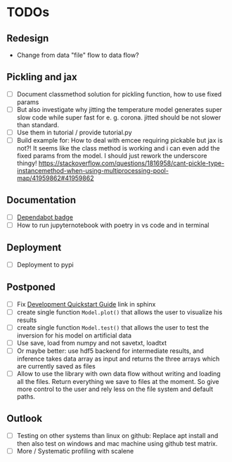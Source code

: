 # TODOs

## Redesign

- Change from data "file" flow to data flow?

## Pickling and jax

- [ ] Document classmethod solution for pickling function, how to use fixed params
- [ ] But also investigate why jitting the temperature model generates super slow code while super fast for e. g. corona. jitted should be not slower than standard.
- [ ] Use them in tutorial / provide tutorial.py
- [ ] Build example for: How to deal with emcee requiring pickable but jax is not?! It seems like the class method is working and i can even add the fixed params from the model. I should just rework the underscore thingy! https://stackoverflow.com/questions/1816958/cant-pickle-type-instancemethod-when-using-multiprocessing-pool-map/41959862#41959862

## Documentation

- [ ] [Dependabot badge](https://github.com/dependabot/dependabot-core/issues/1912)
- [ ] How to run jupyternotebook with poetry in vs code and in terminal

## Deployment

- [ ] Deployment to pypi

## Postponed

- [ ] Fix [Development Quickstart Guide](./DEVELOPMENT.md#quickstart) link in sphinx
- [ ] create single function ```Model.plot()``` that allows the user to visualize his results
- [ ] create single function ```Model.test()``` that allows the user to test the inversion for his model on artificial data
- [ ] Use save, load from numpy and not savetxt, loadtxt
- [ ] Or maybe better: use hdf5 backend for intermediate results, and inference takes data array as input and returns the three arrays which are currently saved as files
- [ ] Allow to use the library with own data flow without writing and loading all the files. Return everything we save to files at the moment. So give more control to the user and rely less on the file system and default paths.

## Outlook

- [ ] Testing on other systems than linux on github: Replace apt install and then also test on windows and mac machine using github test matrix.
- [ ] More / Systematic profiling with scalene
